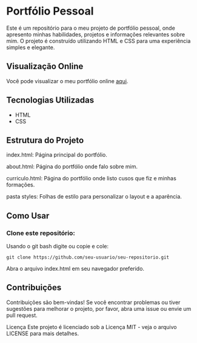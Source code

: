 <h1>Portfólio Pessoal</h1>
<p>Este é um repositório para o meu projeto de portfólio pessoal, onde apresento minhas habilidades, projetos e informações relevantes sobre mim. O projeto é construído utilizando HTML e CSS para uma experiência simples e elegante.</p>

<h2>Visualização Online</h2>
<p>Você pode visualizar o meu portfólio online <a target="_blank" href="https://portifolio-hehst6yzh-vinicius-s-projects-44aa51b6.vercel.app/">aqui</a>.</p>


<h2>Tecnologias Utilizadas</h2>
<ul>
  <li>HTML</li>
  <li>CSS</li>
</ul>

<h2>Estrutura do Projeto</h2>
<p>index.html: Página principal do portfólio.<p>
<p>about.html: Página do portfólio onde falo sobre mim.<p>  
<p>curriculo.html: Página do portfólio onde listo cusos que fiz e minhas formações.<p>  
<p>pasta styles: Folhas de estilo para personalizar o layout e a aparência.<p>
  
<h2>Como Usar</h2>
<h3>Clone este repositório:</h3>
<p>Usando o git bash digite ou copie e cole:</p>
<code>git clone https://github.com/seu-usuario/seu-repositorio.git</code>
<p>Abra o arquivo index.html em seu navegador preferido.</p>

<h2>Contribuições</h2>
<p>Contribuições são bem-vindas! Se você encontrar problemas ou tiver sugestões para melhorar o projeto, por favor, abra uma issue ou envie um pull request.</p>

Licença
Este projeto é licenciado sob a Licença MIT - veja o arquivo LICENSE para mais detalhes.

